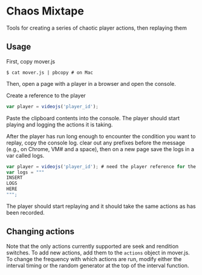 # Chaos Mixtape

Tools for creating a series of chaotic player actions, then replaying them

## Usage

First, copy mover.js

```shell
$ cat mover.js | pbcopy # on Mac
```

Then, open a page with a player in a browser and open the console.

Create a reference to the player

```javascript
var player = videojs('player_id');
```

Paste the clipboard contents into the console. The player should start playing and logging the actions it is taking.

After the player has run long enough to encounter the condition you want to replay, copy the console log. clear out any prefixes before the message (e.g., on Chrome, VM# and a space), then on a new page save the logs in a var called logs.

```javascript
var player = videojs('player_id'); # need the player reference for the new page
var logs = """
INSERT
LOGS
HERE
""";
```

The player should start replaying and it should take the same actions as has been recorded.

## Changing actions

Note that the only actions currently supported are seek and rendition switches. To add new actions, add them to the `actions` object in mover.js. To change the frequency with which actions are run, modify either the interval timing or the random generator at the top of the interval function.
